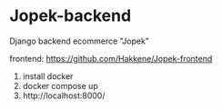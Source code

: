 # Jopek-backend
Django backend ecommerce "Jopek"

frontend: https://github.com/Hakkene/Jopek-frontend


1. install docker
2. docker compose up
3. http://localhost:8000/
